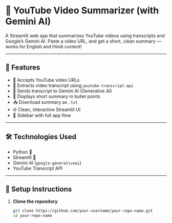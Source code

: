 # 🎥 YouTube Video Summarizer (with Gemini AI)

A Streamlit web app that summarizes YouTube videos using transcripts and Google’s Gemini AI. Paste a video URL, and get a short, clean summary — works for English and Hindi content!

---

## 🚀 Features

- 🔗 Accepts YouTube video URLs
- 🧠 Extracts video transcript using `youtube-transcript-api`
- 🤖 Sends transcript to Gemini AI (Generative AI)
- 📝 Displays short summary in bullet points
- 📥 Download summary as `.txt`
- 🌐 Clean, interactive Streamlit UI
- 💬 Sidebar with full app flow

---



## 🛠️ Technologies Used

- Python 🐍
- Streamlit 🧊
- Gemini AI (`google-generativeai`)
- YouTube Transcript API

---

## 🔧 Setup Instructions

1. **Clone the repository**
   ```bash
   git clone https://github.com/your-username/your-repo-name.git
   cd your-repo-name
